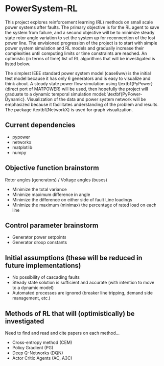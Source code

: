 # PowerSystem-RL #
This project explores reinforcement learning (RL) methods on small
scale power systems after faults.  The primary objective is for the RL agent to save the system from
failure, and a second objective will be to minimize steady state rotor angle variation to set the system up for reconnection
of the lost power line.  The envisioned progression of the project is to start with simple power system simulation
and RL models and gradually increase their complexities until computing limits or time constraints are
reached.  An optimistic (in terms of time) list of RL algorithms that will be investigated is listed below.

The simplest IEEE standard power system model (case6ww) is the initial test model because it has only 6 generators
and is easy to visualize and think about.  A steady state power flow simulation using \textbf{PyPower} (direct port of MATPOWER)
will be used, then hopefully the project will graduate to a dynamic temporal simulation model: \textbf{PyPower-Dynamic}.
Visualization of the data and power system network will be emphasized because it facilitates
understanding of the problem and results.  The package \textbf{NetworkX} is used for graph visualization.

## Current dependencies ##
* pypower
* networkx
* matplotlib
* numpy

## Objective function brainstorm ##
Rotor angles (generators) / Voltage angles (buses)
* Minimize the total variance
* Minimize maximum difference in angle
* Minimize the difference on either side of fault
Line loadings
* Minimize the maximum (minimax) the percentage of rated load on each line

## Control parameter brainstorm ##
* Generator power setpoints
* Generator droop constants

## Initial assumptions (these will be reduced in future implementations) ##
* No possibility of cascading faults
* Steady state solution is sufficient and accurate (with intention to move to a dynamic model)
* Automated processes are ignored (breaker line tripping, demand side management, etc.)

## Methods of RL that will (optimistically) be investigated ##
Need to find and read and cite papers on each method...
* Cross-entropy method (CEM)
* Policy Gradient (PG)
* Deep Q-Networks (DQN)
* Actor Critic Agents (AC, A3C)